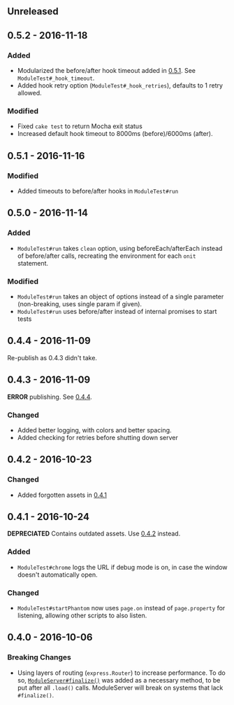 ## Unreleased

## 0.5.2 - 2016-11-18

### Added

- Modularized the before/after hook timeout added in [0.5.1](#051---2016-11-16).  See `ModuleTest#_hook_timeout`.
- Added hook retry option (`ModuleTest#_hook_retries`), defaults to 1 retry allowed.

### Modified

- Fixed `cake test` to return Mocha exit status
- Increased default hook timeout to 8000ms (before)/6000ms (after).

## 0.5.1 - 2016-11-16

### Modified
- Added timeouts to before/after hooks in `ModuleTest#run`

## 0.5.0 - 2016-11-14

### Added
- `ModuleTest#run` takes `clean` option, using beforeEach/afterEach instead of before/after calls, recreating the environment for each `onit` statement.

### Modified
- `ModuleTest#run` takes an object of options instead of a single parameter (non-breaking, uses single param if given).
- `ModuleTest#run` uses before/after instead of internal promises to start tests

## 0.4.4 - 2016-11-09
Re-publish as 0.4.3 didn't take.

## 0.4.3 - 2016-11-09
**ERROR** publishing.  See [0.4.4](#043---2016-11-09).

### Changed
- Added better logging, with colors and better spacing.
- Added checking for retries before shutting down server

## 0.4.2 - 2016-10-23

### Changed
- Added forgotten assets in [0.4.1](#041---2016-10-24)

## 0.4.1 - 2016-10-24

**DEPRECIATED** Contains outdated assets.  Use [0.4.2](#042---2016-10-24) instead.

### Added
- `ModuleTest#chrome` logs the URL if debug mode is on, in case the window doesn't automatically open.

### Changed
- `ModuleTest#startPhantom` now uses `page.on` instead of `page.property` for listening, allowing other scripts to also
  listen.

## 0.4.0 - 2016-10-06

### Breaking Changes
- Using layers of routing (`express.Router`) to increase performance.  To do so,
  [`ModuleServer#finalize()`](https://codelenny.github.io/module-server/doc/#https://codelenny.github.io/module-server/doc/class/ModuleServer.html#finalize-dynamic)
  was added as a necessary method, to be put after all `.load()` calls.
  ModuleServer will break on systems that lack `#finalize()`.
